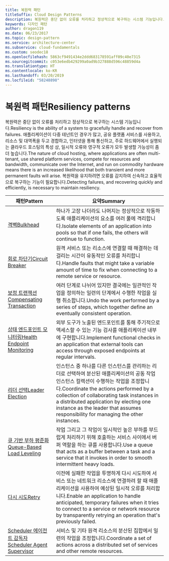 ```yaml
---
title: 복원력 패턴
titleSuffix: Cloud Design Patterns
description: 복원력은 중단 없이 오류를 처리하고 정상적으로 복구하는 시스템 기능입니다. 애플리케이션이 다중 테넌트인 경우가 많고, 공유 플랫폼 서비스를 사용하고, 리소스 및 대역폭을 두고 경합하고, 인터넷을 통해 통신하고, 주로 하드웨어에서 실행되는 클라우드 호스팅의 특성 상, 일시적 오류와 영구적 오류가 모두 발생할 가능성이 좀 더 높습니다. 복원력을 유지하려면 오류를 감지하여 신속하고 효율적으로 복구하는 기능이 필요합니다.
keywords: 디자인 패턴
author: dragon119
ms.date: 06/23/2017
ms.topic: design-pattern
ms.service: architecture-center
ms.subservice: cloud-fundamentals
ms.custom: seodec18
ms.openlocfilehash: 5863cf9491434e2ddd683178591aff09c40e7315
ms.sourcegitcommit: c053e6edb429299a0ad9b327888d596c48859d4a
ms.translationtype: HT
ms.contentlocale: ko-KR
ms.lasthandoff: 03/20/2019
ms.locfileid: "58248898"
---
```

# <a name="resiliency-patterns"></a><span data-ttu-id="2e781-106">복원력 패턴</span><span class="sxs-lookup"><span data-stu-id="2e781-106">Resiliency patterns</span></span>

<span data-ttu-id="2e781-107">복원력은 중단 없이 오류를 처리하고 정상적으로 복구하는 시스템 기능입니다.</span><span class="sxs-lookup"><span data-stu-id="2e781-107">Resiliency is the ability of a system to gracefully handle and recover from failures.</span></span> <span data-ttu-id="2e781-108">애플리케이션이 다중 테넌트인 경우가 많고, 공유 플랫폼 서비스를 사용하고, 리소스 및 대역폭을 두고 경합하고, 인터넷을 통해 통신하고, 주로 하드웨어에서 실행되는 클라우드 호스팅의 특성 상, 일시적 오류와 영구적 오류가 모두 발생할 가능성이 좀 더 높습니다.</span><span class="sxs-lookup"><span data-stu-id="2e781-108">The nature of cloud hosting, where applications are often multi-tenant, use shared platform services, compete for resources and bandwidth, communicate over the Internet, and run on commodity hardware means there is an increased likelihood that both transient and more permanent faults will arise.</span></span> <span data-ttu-id="2e781-109">복원력을 유지하려면 오류를 감지하여 신속하고 효율적으로 복구하는 기능이 필요합니다.</span><span class="sxs-lookup"><span data-stu-id="2e781-109">Detecting failures, and recovering quickly and efficiently, is necessary to maintain resiliency.</span></span>

|                            <span data-ttu-id="2e781-110">패턴</span><span class="sxs-lookup"><span data-stu-id="2e781-110">Pattern</span></span>                             |                                                                                                      <span data-ttu-id="2e781-111">요약</span><span class="sxs-lookup"><span data-stu-id="2e781-111">Summary</span></span>                                                                                                       |
|----------------------------------------------------------------|--------------------------------------------------------------------------------------------------------------------------------------------------------------------------------------------------------------------|
|                   [<span data-ttu-id="2e781-112">격벽</span><span class="sxs-lookup"><span data-stu-id="2e781-112">Bulkhead</span></span>](../bulkhead.md)                   |                                                     <span data-ttu-id="2e781-113">하나가 고장 나더라도 나머지는 정상적으로 작동하도록 애플리케이션의 요소를 여러 풀에 격리합니다.</span><span class="sxs-lookup"><span data-stu-id="2e781-113">Isolate elements of an application into pools so that if one fails, the others will continue to function.</span></span>                                                      |
|            [<span data-ttu-id="2e781-114">회로 차단기</span><span class="sxs-lookup"><span data-stu-id="2e781-114">Circuit Breaker</span></span>](../circuit-breaker.md)            |                                                  <span data-ttu-id="2e781-115">원격 서비스 또는 리소스에 연결할 때 해결하는 데 걸리는 시간이 유동적인 오류를 처리합니다.</span><span class="sxs-lookup"><span data-stu-id="2e781-115">Handle faults that might take a variable amount of time to fix when connecting to a remote service or resource.</span></span>                                                   |
|   [<span data-ttu-id="2e781-116">보정 트랜잭션</span><span class="sxs-lookup"><span data-stu-id="2e781-116">Compensating Transaction</span></span>](../compensating-transaction.md)   |                                                      <span data-ttu-id="2e781-117">여러 단계로 나뉘어 있지만 결국에는 일관적인 작업을 정의하는 일련의 단계에서 수행한 작업을 실행 취소합니다.</span><span class="sxs-lookup"><span data-stu-id="2e781-117">Undo the work performed by a series of steps, which together define an eventually consistent operation.</span></span>                                                       |
| [<span data-ttu-id="2e781-118">상태 엔드포인트 모니터링</span><span class="sxs-lookup"><span data-stu-id="2e781-118">Health Endpoint Monitoring</span></span>](../health-endpoint-monitoring.md) |                                            <span data-ttu-id="2e781-119">외부 도구가 노출된 엔드포인트를 통해 주기적으로 액세스할 수 있는 기능 검사를 애플리케이션 내부에 구현합니다.</span><span class="sxs-lookup"><span data-stu-id="2e781-119">Implement functional checks in an application that external tools can access through exposed endpoints at regular intervals.</span></span>                                            |
|            [<span data-ttu-id="2e781-120">리더 선택</span><span class="sxs-lookup"><span data-stu-id="2e781-120">Leader Election</span></span>](../leader-election.md)            | <span data-ttu-id="2e781-121">인스턴스 중 하나를 다른 인스턴스를 관리하는 리더로 선택하여 분산된 애플리케이션의 공동 작업 인스턴스 컬렉션이 수행하는 작업을 조정합니다.</span><span class="sxs-lookup"><span data-stu-id="2e781-121">Coordinate the actions performed by a collection of collaborating task instances in a distributed application by electing one instance as the leader that assumes responsibility for managing the other instances.</span></span> |
|  [<span data-ttu-id="2e781-122">큐 기반 부하 평준화</span><span class="sxs-lookup"><span data-stu-id="2e781-122">Queue-Based Load Leveling</span></span>](../queue-based-load-leveling.md)  |                                            <span data-ttu-id="2e781-123">작업 그리고 그 작업이 일시적인 높은 부하를 부드럽게 처리하기 위해 호출하는 서비스 사이에서 버퍼 역할을 하는 큐를 사용합니다.</span><span class="sxs-lookup"><span data-stu-id="2e781-123">Use a queue that acts as a buffer between a task and a service that it invokes in order to smooth intermittent heavy loads.</span></span>                                             |
|                      [<span data-ttu-id="2e781-124">다시 시도</span><span class="sxs-lookup"><span data-stu-id="2e781-124">Retry</span></span>](../retry.md)                      |             <span data-ttu-id="2e781-125">이전에 실패한 작업을 투명하게 다시 시도하여 서비스 또는 네트워크 리소스에 연결하려 할 때 애플리케이션을 사용하여 예상된 일시적 오류를 처리합니다.</span><span class="sxs-lookup"><span data-stu-id="2e781-125">Enable an application to handle anticipated, temporary failures when it tries to connect to a service or network resource by transparently retrying an operation that's previously failed.</span></span>             |
| [<span data-ttu-id="2e781-126">Scheduler 에이전트 감독자</span><span class="sxs-lookup"><span data-stu-id="2e781-126">Scheduler Agent Supervisor</span></span>](../scheduler-agent-supervisor.md) |                                                            <span data-ttu-id="2e781-127">서비스 및 기타 원격 리소스의 분산된 집합에서 일련의 작업을 조정합니다.</span><span class="sxs-lookup"><span data-stu-id="2e781-127">Coordinate a set of actions across a distributed set of services and other remote resources.</span></span>                                                            |
